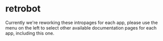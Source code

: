 # retrobot

Currently we're reworking these intropages for each app, please use the menu on the left to select other available documentation pages for each app, including this one.

